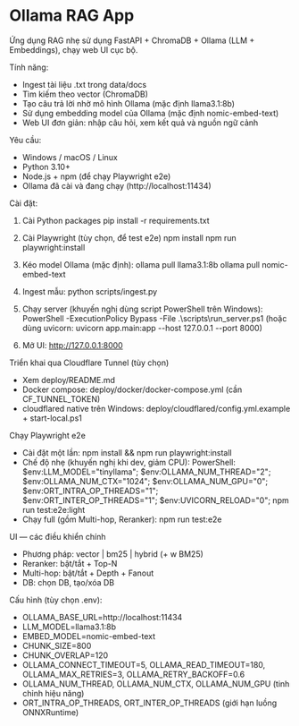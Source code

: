# Ollama RAG App

Ứng dụng RAG nhẹ sử dụng FastAPI + ChromaDB + Ollama (LLM + Embeddings), chạy web UI cục bộ.

Tính năng:
- Ingest tài liệu .txt trong data/docs
- Tìm kiếm theo vector (ChromaDB)
- Tạo câu trả lời nhờ mô hình Ollama (mặc định llama3.1:8b)
- Sử dụng embedding model của Ollama (mặc định nomic-embed-text)
- Web UI đơn giản: nhập câu hỏi, xem kết quả và nguồn ngữ cảnh

Yêu cầu:
- Windows / macOS / Linux
- Python 3.10+
- Node.js + npm (để chạy Playwright e2e)
- Ollama đã cài và đang chạy (http://localhost:11434)

Cài đặt:
1) Cài Python packages
   pip install -r requirements.txt

2) Cài Playwright (tùy chọn, để test e2e)
   npm install
   npm run playwright:install

3) Kéo model Ollama (mặc định):
   ollama pull llama3.1:8b
   ollama pull nomic-embed-text

4) Ingest mẫu:
   python scripts/ingest.py

5) Chạy server (khuyến nghị dùng script PowerShell trên Windows):
   PowerShell -ExecutionPolicy Bypass -File .\scripts\run_server.ps1
   (hoặc dùng uvicorn: uvicorn app.main:app --host 127.0.0.1 --port 8000)

6) Mở UI:
   http://127.0.0.1:8000

Triển khai qua Cloudflare Tunnel (tùy chọn)
- Xem deploy/README.md
- Docker compose: deploy/docker/docker-compose.yml (cần CF_TUNNEL_TOKEN)
- cloudflared native trên Windows: deploy/cloudflared/config.yml.example + start-local.ps1

Chạy Playwright e2e
- Cài đặt một lần: npm install && npm run playwright:install
- Chế độ nhẹ (khuyến nghị khi dev, giảm CPU):
  PowerShell:
    $env:LLM_MODEL="tinyllama"; $env:OLLAMA_NUM_THREAD="2"; $env:OLLAMA_NUM_CTX="1024"; $env:OLLAMA_NUM_GPU="0"; $env:ORT_INTRA_OP_THREADS="1"; $env:ORT_INTER_OP_THREADS="1"; $env:UVICORN_RELOAD="0";
    npm run test:e2e:light
- Chạy full (gồm Multi-hop, Reranker):
    npm run test:e2e

UI — các điều khiển chính
- Phương pháp: vector | bm25 | hybrid (+ w BM25)
- Reranker: bật/tắt + Top-N
- Multi-hop: bật/tắt + Depth + Fanout
- DB: chọn DB, tạo/xóa DB

Cấu hình (tùy chọn .env):
- OLLAMA_BASE_URL=http://localhost:11434
- LLM_MODEL=llama3.1:8b
- EMBED_MODEL=nomic-embed-text
- CHUNK_SIZE=800
- CHUNK_OVERLAP=120
- OLLAMA_CONNECT_TIMEOUT=5, OLLAMA_READ_TIMEOUT=180, OLLAMA_MAX_RETRIES=3, OLLAMA_RETRY_BACKOFF=0.6
- OLLAMA_NUM_THREAD, OLLAMA_NUM_CTX, OLLAMA_NUM_GPU (tinh chỉnh hiệu năng)
- ORT_INTRA_OP_THREADS, ORT_INTER_OP_THREADS (giới hạn luồng ONNXRuntime)
